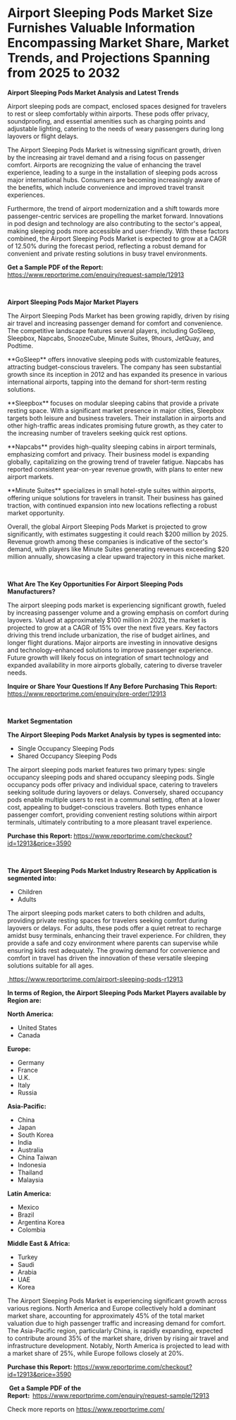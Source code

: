 <p><h1>Airport Sleeping Pods Market Size Furnishes Valuable Information Encompassing Market Share, Market Trends, and Projections Spanning from 2025 to 2032</h1></p><p><strong>Airport Sleeping Pods Market Analysis and Latest Trends</strong></p>
<p><p>Airport sleeping pods are compact, enclosed spaces designed for travelers to rest or sleep comfortably within airports. These pods offer privacy, soundproofing, and essential amenities such as charging points and adjustable lighting, catering to the needs of weary passengers during long layovers or flight delays. </p><p>The Airport Sleeping Pods Market is witnessing significant growth, driven by the increasing air travel demand and a rising focus on passenger comfort. Airports are recognizing the value of enhancing the travel experience, leading to a surge in the installation of sleeping pods across major international hubs. Consumers are becoming increasingly aware of the benefits, which include convenience and improved travel transit experiences.</p><p>Furthermore, the trend of airport modernization and a shift towards more passenger-centric services are propelling the market forward. Innovations in pod design and technology are also contributing to the sector's appeal, making sleeping pods more accessible and user-friendly. With these factors combined, the Airport Sleeping Pods Market is expected to grow at a CAGR of 12.50% during the forecast period, reflecting a robust demand for convenient and private resting solutions in busy travel environments.</p></p>
<p><strong>Get a Sample PDF of the Report:&nbsp;</strong> <a href="https://www.reportprime.com/enquiry/request-sample/12913?utm_campaign=2196&utm_medium=2&utm_source=Github&utm_content=ia&utm_term=19032025&utm_id=airport-sleeping-pods">https://www.reportprime.com/enquiry/request-sample/12913</a></p>
<p>&nbsp;</p>
<p><strong>Airport Sleeping Pods Major Market Players</strong></p>
<p><p>The Airport Sleeping Pods Market has been growing rapidly, driven by rising air travel and increasing passenger demand for comfort and convenience. The competitive landscape features several players, including GoSleep, Sleepbox, Napcabs, SnoozeCube, Minute Suites, 9hours, JetQuay, and Podtime.</p><p>**GoSleep** offers innovative sleeping pods with customizable features, attracting budget-conscious travelers. The company has seen substantial growth since its inception in 2012 and has expanded its presence in various international airports, tapping into the demand for short-term resting solutions.</p><p>**Sleepbox** focuses on modular sleeping cabins that provide a private resting space. With a significant market presence in major cities, Sleepbox targets both leisure and business travelers. Their installation in airports and other high-traffic areas indicates promising future growth, as they cater to the increasing number of travelers seeking quick rest options.</p><p>**Napcabs** provides high-quality sleeping cabins in airport terminals, emphasizing comfort and privacy. Their business model is expanding globally, capitalizing on the growing trend of traveler fatigue. Napcabs has reported consistent year-on-year revenue growth, with plans to enter new airport markets.</p><p>**Minute Suites** specializes in small hotel-style suites within airports, offering unique solutions for travelers in transit. Their business has gained traction, with continued expansion into new locations reflecting a robust market opportunity.</p><p>Overall, the global Airport Sleeping Pods Market is projected to grow significantly, with estimates suggesting it could reach $200 million by 2025. Revenue growth among these companies is indicative of the sector's demand, with players like Minute Suites generating revenues exceeding $20 million annually, showcasing a clear upward trajectory in this niche market.</p></p>
<p>&nbsp;</p>
<p><strong>What Are The Key Opportunities For Airport Sleeping Pods Manufacturers?</strong></p>
<p><p>The airport sleeping pods market is experiencing significant growth, fueled by increasing passenger volume and a growing emphasis on comfort during layovers. Valued at approximately $100 million in 2023, the market is projected to grow at a CAGR of 15% over the next five years. Key factors driving this trend include urbanization, the rise of budget airlines, and longer flight durations. Major airports are investing in innovative designs and technology-enhanced solutions to improve passenger experience. Future growth will likely focus on integration of smart technology and expanded availability in more airports globally, catering to diverse traveler needs.</p></p>
<p><strong>Inquire or Share Your Questions If Any Before Purchasing This Report:</strong> <a href="https://www.reportprime.com/enquiry/pre-order/12913?utm_campaign=2196&utm_medium=2&utm_source=Github&utm_content=ia&utm_term=19032025&utm_id=airport-sleeping-pods">https://www.reportprime.com/enquiry/pre-order/12913</a></p>
<p>&nbsp;</p>
<p><strong>Market Segmentation</strong></p>
<p><strong>The Airport Sleeping Pods Market Analysis by types is segmented into:</strong></p>
<p><ul><li>Single Occupancy Sleeping Pods</li><li>Shared Occupancy Sleeping Pods</li></ul></p>
<p><p>The airport sleeping pods market features two primary types: single occupancy sleeping pods and shared occupancy sleeping pods. Single occupancy pods offer privacy and individual space, catering to travelers seeking solitude during layovers or delays. Conversely, shared occupancy pods enable multiple users to rest in a communal setting, often at a lower cost, appealing to budget-conscious travelers. Both types enhance passenger comfort, providing convenient resting solutions within airport terminals, ultimately contributing to a more pleasant travel experience.</p></p>
<p><strong>Purchase this Report:&nbsp;</strong><a href="https://www.reportprime.com/checkout?id=12913&price=3590&utm_campaign=2196&utm_medium=2&utm_source=Github&utm_content=ia&utm_term=19032025&utm_id=airport-sleeping-pods">https://www.reportprime.com/checkout?id=12913&price=3590</a></p>
<p>&nbsp;</p>
<p><strong>The Airport Sleeping Pods Market Industry Research by Application is segmented into:</strong></p>
<p><ul><li>Children</li><li>Adults</li></ul></p>
<p><p>The airport sleeping pods market caters to both children and adults, providing private resting spaces for travelers seeking comfort during layovers or delays. For adults, these pods offer a quiet retreat to recharge amidst busy terminals, enhancing their travel experience. For children, they provide a safe and cozy environment where parents can supervise while ensuring kids rest adequately. The growing demand for convenience and comfort in travel has driven the innovation of these versatile sleeping solutions suitable for all ages.</p></p>
<p><a href="https://www.reportprime.com/airport-sleeping-pods-r12913?utm_campaign=2196&utm_medium=2&utm_source=Github&utm_content=ia&utm_term=19032025&utm_id=airport-sleeping-pods">&nbsp;https://www.reportprime.com/airport-sleeping-pods-r12913</a></p>
<p><strong>In terms of Region, the Airport Sleeping Pods Market Players available by Region are:</strong></p>
<p>
    <p> <strong> North America: </strong>
        <ul>
            <li>United States</li>
            <li>Canada</li>
        </ul>
        </p> 
    <p> <strong> Europe: </strong>
        <ul>
            <li>Germany</li>
            <li>France</li>
            <li>U.K.</li>
            <li>Italy</li>
            <li>Russia</li>
        </ul>
        </p> 
    <p> <strong> Asia-Pacific: </strong>
        <ul>
            <li>China</li>
            <li>Japan</li>
            <li>South Korea</li>
            <li>India</li>
            <li>Australia</li>
            <li>China Taiwan</li>
            <li>Indonesia</li>
            <li>Thailand</li>
            <li>Malaysia</li>
        </ul>
        </p> 
    <p> <strong> Latin America: </strong>
        <ul>
            <li>Mexico</li>
            <li>Brazil</li>
            <li>Argentina Korea</li>
            <li>Colombia</li>
        </ul>
        </p> 
    <p> <strong> Middle East & Africa: </strong>
        <ul>
            <li>Turkey</li>
            <li>Saudi</li>
            <li>Arabia</li>
            <li>UAE</li>
            <li>Korea</li>
        </ul>
    </p>
    </p>
<p><p>The Airport Sleeping Pods Market is experiencing significant growth across various regions. North America and Europe collectively hold a dominant market share, accounting for approximately 45% of the total market valuation due to high passenger traffic and increasing demand for comfort. The Asia-Pacific region, particularly China, is rapidly expanding, expected to contribute around 35% of the market share, driven by rising air travel and infrastructure development. Notably, North America is projected to lead with a market share of 25%, while Europe follows closely at 20%.</p></p>
<p><strong>Purchase this Report: </strong><a href="https://www.reportprime.com/checkout?id=12913&price=3590&utm_campaign=2196&utm_medium=2&utm_source=Github&utm_content=ia&utm_term=19032025&utm_id=airport-sleeping-pods">https://www.reportprime.com/checkout?id=12913&price=3590</a></p>
<p>&nbsp;<strong>Get a Sample PDF of the Report:&nbsp;&nbsp;</strong><a href="https://www.reportprime.com/enquiry/request-sample/12913?utm_campaign=2196&utm_medium=2&utm_source=Github&utm_content=ia&utm_term=19032025&utm_id=airport-sleeping-pods">https://www.reportprime.com/enquiry/request-sample/12913</a></p>
<p><strong></strong></p>
<p>Check more reports on <a href="https://www.reportprime.com/?utm_campaign=2196&utm_medium=2&utm_source=Github&utm_content=ia&utm_term=19032025&utm_id=airport-sleeping-pods">https://www.reportprime.com/</a></p>